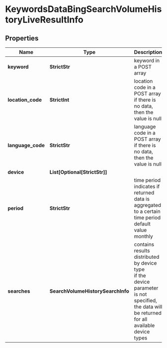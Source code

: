 # KeywordsDataBingSearchVolumeHistoryLiveResultInfo


## Properties

| Name | Type | Description | Notes |
|------------ | ------------- | ------------- | -------------|
**keyword** | **StrictStr** | keyword in a POST array |[optional]|
**location_code** | **StrictInt** | location code in a POST array<br>if there is no data, then the value is null |[optional]|
**language_code** | **StrictStr** | language code in a POST array<br>if there is no data, then the value is null |[optional]|
**device** | **List[Optional[StrictStr]]** |  |[optional]|
**period** | **StrictStr** | time period<br>indicates if returned data is aggregated to a certain time period<br>default value monthly |[optional]|
**searches** | **SearchVolumeHistorySearchInfo** | contains results distributed by device type<br>if the device parameter is not specified, the data will be returned for all available device types |[optional]|